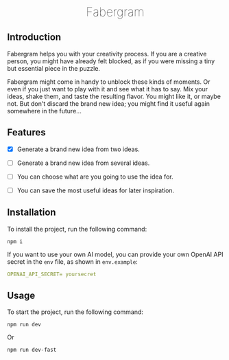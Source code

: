 <h1 align="center" style="display: block; font-weight: 100 ; margin-block-start: 1em; margin-block-end: 1em;">
Fabergram
</h1>


## Introduction

Fabergram helps you with your creativity process. If you are a creative person, you might have already felt blocked, as if you were missing a tiny but essential piece in the puzzle.

Fabergram might come in handy to unblock these kinds of moments. Or even if you just want to play with it and see what it has to say. Mix your ideas, shake them, and taste the resulting flavor. You might like it, or maybe not. But don't discard the brand new idea; you might find it useful again somewhere in the future...


## Features

- [x] Generate a brand new idea from two ideas. 
- [ ] Generate a brand new idea from several ideas.
- [ ] You can choose what are you going to use the idea for.
- [ ] You can save the most useful ideas for later inspiration.


## Installation

To install the project, run the following command:

```shell
npm i
```

If you want to use your own AI model, you can provide your own OpenAI API secret in the `env` file, as shown in `env.example`:

```YAML
OPENAI_API_SECRET= yoursecret
```


## Usage

To start the project, run the following command:

```shell
npm run dev
```

Or 

```shell
npm run dev-fast
```
